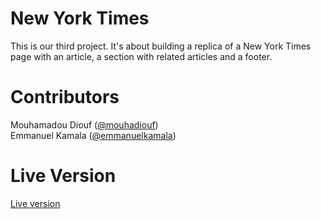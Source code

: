 # New York Times
This is our third project. It's about building a replica of a New York Times page with an article, a section with related articles and a footer.
# Contributors
Mouhamadou Diouf (<a href="https://github.com/MouhaDiouf">@mouhadiouf</a>)<br>
Emmanuel Kamala (<a href="https://github.com/emmanuelkamala">@emmanuelkamala</a>)
# Live Version
<a href="https://raw.githack.com/MouhaDiouf/New_york_times/master/index.html" target="_blank"> Live version</a> 
